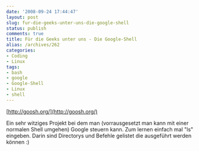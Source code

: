 ```yaml
---
date: '2008-09-24 17:44:47'
layout: post
slug: fur-die-geeks-unter-uns-die-google-shell
status: publish
comments: true
title: Für die Geeks unter uns - Die Google-Shell
alias: /archives/262
categories:
- Coding
- Linux
tags:
- bash
- google
- Google-Shell
- Linux
- shell
---
```


[http://goosh.org/](http://goosh.org/)

Ein sehr witziges Projekt bei dem man (vorrausgesetzt man kann mit einer normalen Shell umgehen) Google steuern kann. Zum lernen einfach mal "ls" eingeben. Darin sind Directorys und Befehle gelistet die ausgeführt werden können :)
